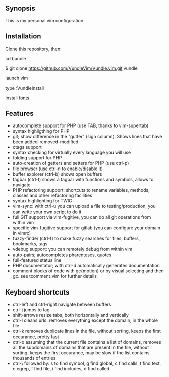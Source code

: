 ## Synopsis

This is my personal vim configuration


## Installation

Clone this repository, then:

cd bundle

$ git clone https://github.com/VundleVim/Vundle.vim.git vundle

launch vim

type :VundleInstall

Install [fonts](https://powerline.readthedocs.io/en/master/installation/linux.html#fonts-installation)

## Features

* autocomplete support for PHP (use TAB, thanks to vim-supertab)
* syntax highligthing for PHP
* git; show difference in the "gutter" (sign column). Shows lines that have been added-removed-modified
* ctags support
* syntax checking for virtually every language you will use
* folding support for PHP
* auto-creation of getters and setters for PHP (use ctrl-p)
* file browser (use ctrl-n to enable/disable it)
* buffer explorer (ctrl-b) shows open buffers
* tagbar (ctrl-t) shows a tagbar with functions and symbols, allows to navigate
* PHP refactoring support: shortcuts to rename variables, methods, classes and other refactoring facilities
* syntax highlighting for TWIG
* vim-sync: with ctrl-u you can upload a file to testing/production, you can write your own script to do it
* full GIT support via vim-fugitive, you can do all git operations from within vim
* specific vim-fugitive support for gitlab (you can configure your domain in vimrc)
* fuzzy-finder (ctrl-f) to make fuzzy searches for files, buffers, bookmarks, tags 
* vdebug support: you can remotely debug from within vim
* auto-pairs; autocompletes pharenteses, quotes
* full-featured status line
* PHP documentator; with ctrl-d automatically generates documentation
* comment blocks of code with gc{motion} or by visual selecting and then gc. see tcomment_vim for further details

## Keyboard shortcuts

* ctrl-left and ctrl-right navigate between buffers
* ctrl-j jumps to tag
* shift-arrows resize tabs, both horizontally and vertically
* ctrl-l cleans urls: removes everything except the domain, in the whole file
* ctrl-k removes duplicate lines in the file, without sorting, keeps the first occurance, pretty fast
* ctrl-o assuming that the current file contains a list of domains, removes all the subdomains of domains that are present in the file, without sorting, keeps the first occurance, may be slow if the list contains thousands of entries
* ctrl-\ followed by: s to find symbol, g find global, c find calls, t find text, e egrep, f find file, i find includes, d find called
